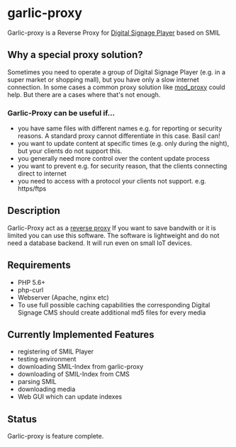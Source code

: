 # garlic-proxy
Garlic-proxy is a Reverse Proxy for [Digital Signage Player](https://smil-control.com/magazine/what-is-a-digital-signage-player/) based on SMIL

## Why a special proxy solution?

Sometimes you need to operate a group of Digital Signage Player (e.g. in a super market or shopping mall), but you have only a slow internet connection.
In some cases a common proxy solution like [mod_proxy](https://httpd.apache.org/docs/2.4/mod/mod_proxy.html) could help.
But there are a cases where that's not enough.

### Garlic-Proxy can be useful if...

* you have same files with different names e.g. for reporting or security reasons. A standard proxy cannot differentiate in this case. Basil can!
* you want to update content at specific times (e.g. only during the night), but your clients do not support this.
* you generally need more control over the content update process 
* you want to prevent e.g. for security reason, that the clients connecting direct to internet
* you need to access with a protocol your clients not support. e.g. https/ftps 

## Description
Garlic-Proxy act as a [reverse proxy](https://en.wikipedia.org/wiki/Reverse_proxy)
If you want to save bandwith or it is limited you can use this software.
The software is lightweight and do not need a database backend. It will run even on small IoT devices.

## Requirements
* PHP 5.6+
* php-curl
* Webserver (Apache, nginx etc)
* To use full possible caching capabilities the corresponding Digital Signage CMS should create additional md5 files for every media

## Currently Implemented Features
* registering of SMIL Player
* testing environment
* downloading SMIL-Index from garlic-proxy
* downloading of SMIL-Index from CMS
* parsing SMIL
* downloading media
* Web GUI which can update indexes

## Status
Garlic-proxy is feature complete.

